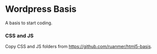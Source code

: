 # Wordpress Basis

A basis to start coding.

### CSS and JS

Copy CSS and JS folders from <https://github.com/ruanmer/html5-basis>.